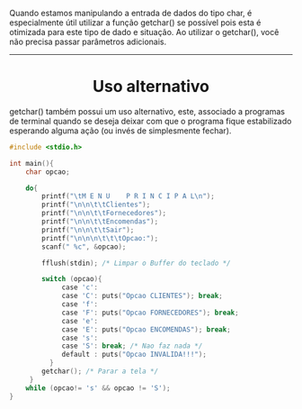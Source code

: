 Quando estamos manipulando a entrada de dados do tipo char, é especialmente útil utilizar a função getchar() se possível pois esta é otimizada para este tipo de dado e situação. 
Ao utilizar o getchar(), você não precisa passar parâmetros adicionais.

---
<center><h1>Uso alternativo</h1></center>
getchar() também possui um uso alternativo, este, associado a programas de terminal quando se deseja deixar com que o programa fique estabilizado esperando alguma ação (ou invés de simplesmente fechar). 

```C
#include <stdio.h>

int main(){
    char opcao;

    do{
        printf("\tM E N U    P R I N C I P A L\n");
        printf("\n\n\t\tClientes");
        printf("\n\n\t\tFornecedores");
        printf("\n\n\t\tEncomendas");
        printf("\n\n\t\tSair");
        printf("\n\n\n\t\t\tOpcao:");
        scanf(" %c", &opcao);

        fflush(stdin); /* Limpar o Buffer do teclado */

        switch (opcao){
             case 'c':
             case 'C': puts("Opcao CLIENTES"); break;
             case 'f':
             case 'F': puts("Opcao FORNECEDORES"); break;
             case 'e':
             case 'E': puts("Opcao ENCOMENDAS"); break;
             case 's':
             case 'S': break; /* Nao faz nada */
             default : puts("Opcao INVALIDA!!!");
          }
        getchar(); /* Parar a tela */
     }
    while (opcao!= 's' && opcao != 'S');
}
```